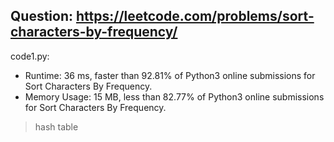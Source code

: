 ## Question: https://leetcode.com/problems/sort-characters-by-frequency/

code1.py:
* Runtime: 36 ms, faster than 92.81% of Python3 online submissions for Sort Characters By Frequency.
* Memory Usage: 15 MB, less than 82.77% of Python3 online submissions for Sort Characters By Frequency.
>hash table